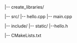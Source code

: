 |-- create_libraries/

  |-- src/
      |-- hello.cpp
      |-- main.cpp

  |-- include/
      |-- static/
          |--hello.h

  |-- CMakeLists.txt